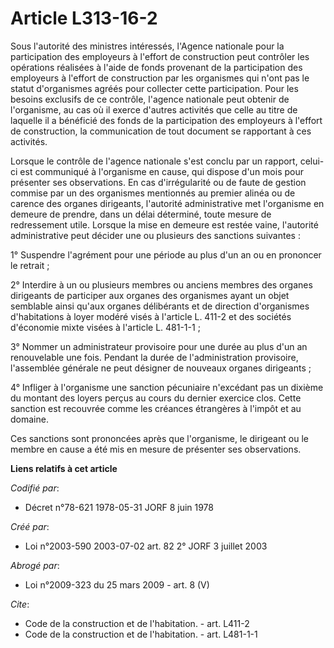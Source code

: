 # Article L313-16-2

Sous l'autorité des ministres intéressés, l'Agence nationale pour la participation des employeurs à l'effort de construction
peut contrôler les opérations réalisées à l'aide de fonds provenant de la participation des employeurs à l'effort de
construction par les organismes qui n'ont pas le statut d'organismes agréés pour collecter cette participation. Pour les
besoins exclusifs de ce contrôle, l'agence nationale peut obtenir de l'organisme, au cas où il exerce d'autres activités que
celle au titre de laquelle il a bénéficié des fonds de la participation des employeurs à l'effort de construction, la
communication de tout document se rapportant à ces activités.

Lorsque le contrôle de l'agence nationale s'est conclu par un rapport, celui-ci est communiqué à l'organisme en cause, qui
dispose d'un mois pour présenter ses observations. En cas d'irrégularité ou de faute de gestion commise par un des organismes
mentionnés au premier alinéa ou de carence des organes dirigeants, l'autorité administrative met l'organisme en demeure de
prendre, dans un délai déterminé, toute mesure de redressement utile. Lorsque la mise en demeure est restée vaine, l'autorité
administrative peut décider une ou plusieurs des sanctions suivantes :

1° Suspendre l'agrément pour une période au plus d'un an ou en prononcer le retrait ;

2° Interdire à un ou plusieurs membres ou anciens membres des organes dirigeants de participer aux organes des organismes
ayant un objet semblable ainsi qu'aux organes délibérants et de direction d'organismes d'habitations à loyer modéré visés à
l'article L. 411-2 et des sociétés d'économie mixte visées à l'article L. 481-1-1 ;

3° Nommer un administrateur provisoire pour une durée au plus d'un an renouvelable une fois. Pendant la durée de
l'administration provisoire, l'assemblée générale ne peut désigner de nouveaux organes dirigeants ;

4° Infliger à l'organisme une sanction pécuniaire n'excédant pas un dixième du montant des loyers perçus au cours du dernier
exercice clos. Cette sanction est recouvrée comme les créances étrangères à l'impôt et au domaine.

Ces sanctions sont prononcées après que l'organisme, le dirigeant ou le membre en cause a été mis en mesure de présenter ses
observations.

**Liens relatifs à cet article**

_Codifié par_:

  - Décret n°78-621 1978-05-31 JORF 8 juin 1978

_Créé par_:

  - Loi n°2003-590 2003-07-02 art. 82 2° JORF 3 juillet 2003

_Abrogé par_:

  - Loi n°2009-323 du 25 mars 2009 - art. 8 (V)

_Cite_:

  - Code de la construction et de l'habitation. - art. L411-2
  - Code de la construction et de l'habitation. - art. L481-1-1
